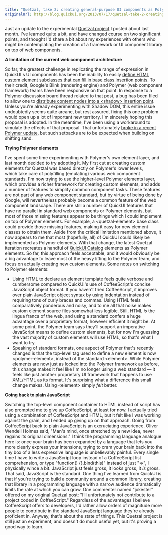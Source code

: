 ```yaml
---
title: "Quetzal, take 2: creating general-purpose UI components as Polymer elements"
originalUrl: http://blog.quickui.org/2013/07/17/quetzal-take-2-creating-general-purpose-ui-components-as-polymer-elements/
---
```


<p>
  Just an update to the experimental
  <a href="http://janmiksovsky.github.io/quetzal/">Quetzal project</a> I posted
  about last month. I've learned quite a bit, and have changed course on two
  significant points, and thought I'd share a bit about my experiences with
  others who might be contemplating the creation of a framework or UI component
  library on top of web components.
</p>
<p>
  <strong>A limitation of the current web component architecture</strong>
</p>
<p>
  So far, the greatest challenge in replicating the range of expression in
  QuickUI's UI components has been the inability to easily <a
    href="http://blog.quickui.org/2013/06/11/puzzle-define-html-custom-element-subclasses-that-can-fill-in-base-class-insertion-points/"
    >define HTML custom element subclasses that can fill in base class insertion
    points</a
  >. To their credit, Google's Blink (rendering engine) and Polymer (web
  component framework) teams have been responsive on that point. In response to
  a Polymer discussion board thread related to that post, a bug has been filed
  to allow one to <a href="https://www.w3.org/Bugs/Public/show_bug.cgi?id=22344"
    >distribute content nodes into a &lt;shadow&gt; insertion point</a
  >. Unless you're already experimenting with Shadow DOM, this entire issue
  undoubtedly seems quite arcane, but rest assured, fixing this one problem
  would open up a lot of important new territory. I'm sincerely hoping this
  proposal is adopted. In the meantime, I've been using a workaround to simulate
  the effects of that proposal. That unfortunately <a
    href="https://github.com/Polymer/polymer/issues/203"
    >broke in a recent Polymer update</a
  >, but such setbacks are to be expected when building on shifting sand.
</p>
<p>
  <strong>Trying Polymer elements</strong>
</p>
<p>
  I've spent some time experimenting with Polymer's own element layer, and last
  month decided to try adopting it. My first cut at creating custom elements for
  Quetzal was based directly on Polymer's lower levels, which take care of
  polyfilling (emulating) various web component standards. I'm now trying to use
  the higher-level Polymer elements layer, which provides a richer framework for
  creating custom elements, and adds a number of features to simplify common
  component tasks. These features are not part of any web component standard,
  but by virtue of being done by Google, will nevertheless probably become a
  common feature of the web component landscape. There are still a number
  of QuickUI features that have no parallel in standard web components or
  Polymer elements, but most of those missing features appear to be things which
  I could implement on top of Polymer elements. For example, a
  &lt;quetzal-element&gt; base class could provide those missing features,
  making it easy for new element classes to obtain them. Aside from the critical
  limitation mentioned above, it now appears to me that most (hopefully, all) of
  QuickUI could likely be implemented as Polymer elements. With that change, the
  latest Quetzal iteration recreates a handful of <a
    href="https://quickui.org/catalog/"
    >QuickUI Catalog</a
  >
  elements as Polymer elements. So far, this approach feels acceptable, and it
  would obviously be a big advantage to leave most of the heavy lifting to the
  Polymer team, and focus on actually creating new custom elements. Some notes
  on switching to Polymer elements:
</p>

<ul>
  <li>
    Using HTML to declare an element template feels quite verbose and cumbersome
    compared to QuickUI's use of CoffeeScript's concise JavaScript object
    format. If you haven't tried CoffeeScript, it improves over plain JavaScript
    object syntax by using indentation instead of requiring tons of curly braces
    and commas. Using HTML feels comparatively ponderous and noisy, and to me
    all that noise makes custom element source files somewhat less
    legible. Still, HTML <em>is</em> the lingua franca of the web, and using a
    standard confers a huge advantage over a proprietary format, however
    efficient it might be. At some point, the Polymer team says they'll support
    an imperative JavaScript means to define custom elements, but for now I'm
    guessing the vast majority of custom elements will use HTML, so that's what
    I want to try.
  </li>
  <li>
    Speaking of standard formats, one aspect of Polymer that's recently changed
    is that the top-level tag used to define a new element is now
    &lt;polymer-element&gt;, instead of the standard &lt;element&gt;. While
    Polymer elements are now just as locked into the Polymer framework as
    before, this change makes it feel like I'm no longer using a web standard —
    it feels like just another proprietary UI framework that happens to use
    XML/HTML as its format. It's surprising what a difference this small change
    makes. Using &lt;element&gt; simply <em>felt</em> better.
  </li>
</ul>
<p>
  <strong>Going back to plain JavaScript</strong>
</p>
<p>
  Switching the top-level component container to HTML instead of script has also
  prompted me to give up CoffeeScript, at least for now. I actually tried using
  a combination of CoffeeScript and HTML, but it felt like I was working against
  the grain, and I ended up giving up on that approach. Going from CoffeeScript
  back to plain JavaScript is an excruciating experience. Oliver Wendell Holmes
  said, "Man's mind, once stretched by a new idea, never regains its original
  dimensions." I think the programming language analogue here is: once your
  brain has been expanded by a language that lets you more clearly express your
  intensions, trying to cram your brain back into the tiny box of a less
  expressive language is unbelievably painful. Every single time I have to write
  a JavaScript loop instead of a CoffeeScript list comprehension, or type
  "function() {}.bind(this)" instead of just "=&gt;", I physically wince a bit.
  JavaScript just feels gross, it looks gross, it <em>is</em> gross. That said,
  JavaScript is the standard. One thing I've learned from QuickUI is that if
  you're trying to build a community around a common library, creating that
  library in a programming language with a narrow audience dramatically limits
  the rate at which you can grow. One commenter named "jokester" offered on my
  original Quetzal post: "I’ll unfortunately not contribute to a project coded
  in CoffeeScript." Regardless of the advantages I believe CoffeeScript offers
  to developers, I'd rather allow orders of magnitude more people to contribute
  in the standard JavaScript language they're already proficient in. Anyway,
  that's about the state of things. This Quetzal project is still just an
  experiment, and doesn't do much useful yet, but it's proving a good way to
  learn.
</p>

